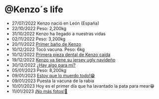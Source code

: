 @Kenzo´s life
===============

- 27/07/2022 Kenzo nació en León (España)
- 22/10/2022 Peso: 2,200kg
- 31/10/2022 Kenzo ha llegado a nuestras vidas
- 02/11/2022 Peso: 3,200kg
- 20/11/2022 [Primer baño de Kenzo](https://joselopez.ga/post/701446230233006080/primer-ba%C3%B1o-de-kenzo)
- 10/12/2022 Tocó vacuna. Peso: 6kg
- 10/12/2022 [Primera pieza dental de Kenzo caída](https://joselopez.ga/post/703256454629605376/primera-pieza-dental-de-kenzo-ca%C3%ADda)
- 19/12/2022 [Kenzo ya tiene su jersey ugly navideño](https://joselopez.ga/post/704071592901263360/kenzo-ya-tiene-su-jersey-ugly-navide%C3%B1o)
- 30/12/2022 [¿Hay algo para mí?](https://joselopez.ga/post/705081733718097920/hay-algo-para-m%C3%AD)
- 05/01/2023 Peso: 8,200kg
- 09/01/2023 [Estoy que lo muerdo todo!😁](https://joselopez.ga/post/705992766553997312/estoy-que-lo-muerdo-todo)
- 09/01/2023 Puesta la vacuna de la rabia
- 10/01/2023 Hoy es el primer día que ha lavantado la pata para mear😁
- 11/01/2023 [¡No más fotos!🤢](https://joselopez.ga/post/706173415504134144/no-m%C3%A1s-fotos)

